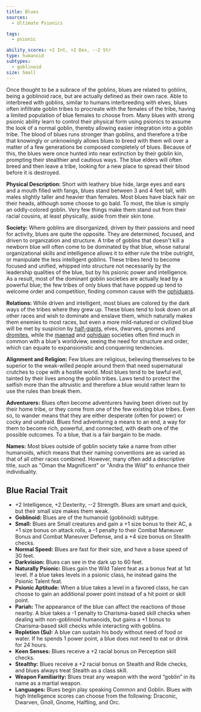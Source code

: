 ```yaml
---
title: Blues
sources:
  - Ultimate Psionics

tags:
  - psionic

ability_scores: +2 Int, +2 Dex, --2 Str
type: humanoid
subtypes:
  - goblinoid
size: Small
---
```


Once thought to be a subrace of the goblins, blues are related to goblins, being a goblinoid race, but are actually defined as their own race. Able to interbreed with goblins, similar to humans interbreeding with elves, blues often infiltrate goblin tribes to procreate with the females of the tribe, having a limited population of blue females to choose from. Many blues with strong psionic ability learn to control their physical form using psionics to assume the look of a normal goblin, thereby allowing easier integration into a goblin tribe. The blood of blues runs stronger than goblins, and therefore a tribe that knowingly or unknowingly allows blues to breed with them will over a matter of a few generations be composed completely of blues. Because of this, the blues were once hunted into near extinction by their goblin kin, prompting their stealthier and cautious ways. The blue elders will often breed and then leave a tribe, looking for a new place to spread their blood before it is destroyed.

**Physical Description:** Short with leathery blue hide, large eyes and ears and a mouth filled with fangs, blues stand between 3 and 4 feet tall, with males slightly taller and heavier than females. Most blues have black hair on their heads, although some choose to go bald. To most, the blue is simply an oddly-colored goblin. Very few things make them stand out from their racial cousins, at least physically, aside from their skin tone.

**Society:** Where goblins are disorganized, driven by their passions and need for activity, blues are quite the opposite. They are determined, focused, and driven to organization and structure. A tribe of goblins that doesn't kill a newborn blue will often come to be dominated by that blue, whose natural organizational skills and intelligence allows it to either rule the tribe outright, or manipulate the less intelligent goblins. These tribes tend to become focused and unified, whipped into structure not necessarily by the leadership qualities of the blue, but by his psionic power and intelligence. As a result, most of the dominant goblin societies are actually lead by a powerful blue; the few tribes of only blues that have popped up tend to welcome order and competition, finding common cause with the [ophiduans](/races/ophiduans/).

**Relations:** While driven and intelligent, most blues are colored by the dark ways of the tribes where they grew up. These blues tend to look down on all other races and wish to dominate and enslave them, which naturally makes them enemies to most races, but even a more mild-natured or civilized blue will be met by suspicion by [half-giants](/races/half-giants/), elves, dwarves, gnomes and [dromites](/races/dromites/), while the [maenad](/races/maenads) and [ophiduan](/races/ophiduans/) societies often find much in common with a blue's worldview, seeing the need for structure and order, which can equate to expansionistic and conquering tendencies.

**Alignment and Religion:** Few blues are religious, believing themselves to be superior to the weak-willed people around them that need supernatural crutches to cope with a hostile world. Most blues tend to be lawful evil, tainted by their lives among the goblin tribes. Laws tend to protect the selfish more than the altruistic and therefore a blue would rather learn to use the rules than break them.

**Adventurers:** Blues often become adventurers having been driven out by their home tribe, or they come from one of the few existing blue tribes. Even so, to wander means that they are either desperate (often for power) or cocky and unafraid. Blues find adventuring a means to an end, a way for them to become rich, powerful, and connected, with death one of the possible outcomes. To a blue, that is a fair bargain to be made.

**Names:** Most blues outside of goblin society take a name from other humanoids, which means that their naming conventions are as varied as that of all other races combined. However, many often add a descriptive title, such as "Oman the Magnificent" or "Andra the Wild" to enhance their individuality.

## Blue Racial Trait

- +2 Intelligence, +2 Dexterity, --2 Strength. Blues are smart and quick, but their small size makes them weak.
- **Goblinoid:** Blues are of the humanoid (goblinoid) subtype.
- **Small:** Blues are Small creatures and gain a +1 size bonus to their AC, a +1 size bonus on attack rolls, a –1 penalty to their Combat Maneuver Bonus and Combat Maneuver Defense, and a +4 size bonus on Stealth checks.
- **Normal Speed:** Blues are fast for their size, and have a base speed of 30 feet.
- **Darkvision:** Blues can see in the dark up to 60 feet.
- **Naturally Psionic:** Blues gain the Wild Talent feat as a bonus feat at 1st level. If a blue takes levels in a psionic class, he instead gains the Psionic Talent feat.
- **Psionic Aptitude:** When a blue takes a level in a favored class, he can choose to gain an additional power point instead of a hit point or skill point.
- **Pariah:** The appearance of the blue can affect the reactions of those nearby. A blue takes a -1 penalty to Charisma-based skill checks when dealing with non-goblinoid humanoids, but gains a +1 bonus to Charisma-based skill checks while interacting with goblins.
- **Repletion (Su):** A blue can sustain his body without need of food or water. If he spends 1 power point, a blue does not need to eat or drink for 24 hours.
- **Keen Senses:** Blues receive a +2 racial bonus on Perception skill checks.
- **Stealthy:** Blues receive a +2 racial bonus on Stealth and Ride checks, and blues always treat Stealth as a class skill.
- **Weapon Familiarity:** Blues treat any weapon with the word “goblin” in its name as a martial weapon.
- **Languages:** Blues begin play speaking Common and Goblin. Blues with high Intelligence scores can choose from the following: Draconic, Dwarven, Gnoll, Gnome, Halfling, and Orc.
